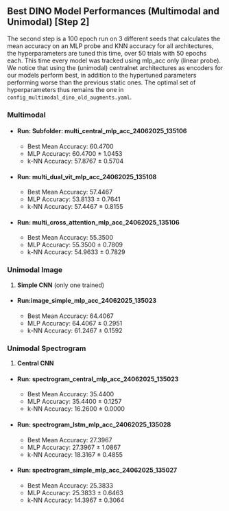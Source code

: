 ## Best DINO Model Performances (Multimodal and Unimodal) [Step 2]
The second step is a 100 epoch run on 3 different seeds that calculates the mean accuracy on an MLP probe and KNN accuracy for all architectures, the hyperparameters are tuned this time, over 50 trials with 50 epochs each.
This time every model was tracked using mlp_acc only (linear probe). We notice that using the (unimodal) centralnet architectures as encoders for our models perform best, in addition to the hypertuned parameters performing worse than the previous static ones. The optimal set of hyperparameters thus remains the one in ``config_multimodal_dino_old_augments.yaml``.

### Multimodal

- #### Run: Subfolder: multi_central_mlp_acc_24062025_135106
  - Best Mean Accuracy: 60.4700
  - MLP Accuracy: 60.4700 ± 1.0453
  - k-NN Accuracy: 57.8767 ± 0.5704

- #### Run: multi_dual_vit_mlp_acc_24062025_135108
  - Best Mean Accuracy: 57.4467
  - MLP Accuracy: 53.8133 ± 0.7641
  - k-NN Accuracy: 57.4467 ± 0.8155

- #### Run: multi_cross_attention_mlp_acc_24062025_135106
  - Best Mean Accuracy: 55.3500
  - MLP Accuracy: 55.3500 ± 0.7809
  - k-NN Accuracy: 54.9633 ± 0.7829


### Unimodal Image
1. **Simple CNN** (only one trained)

- #### Run:image_simple_mlp_acc_24062025_135023
  - Best Mean Accuracy: 64.4067
  - MLP Accuracy: 64.4067 ± 0.2951
  - k-NN Accuracy: 61.2467 ± 0.1592



### Unimodal Spectrogram

1. **Central CNN**

- #### Run: spectrogram_central_mlp_acc_24062025_135023
  - Best Mean Accuracy: 35.4400
  - MLP Accuracy: 35.4400 ± 0.1257
  - k-NN Accuracy: 16.2600 ± 0.0000

- #### Run: spectrogram_lstm_mlp_acc_24062025_135028
  - Best Mean Accuracy: 27.3967
  - MLP Accuracy: 27.3967 ± 1.0867
  - k-NN Accuracy: 18.3167 ± 0.4855

- #### Run: spectrogram_simple_mlp_acc_24062025_135027
  - Best Mean Accuracy: 25.3833
  - MLP Accuracy: 25.3833 ± 0.6463
  - k-NN Accuracy: 14.3967 ± 0.3064